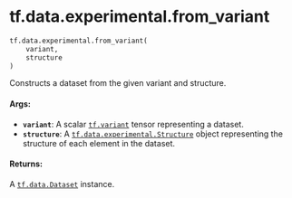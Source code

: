 <div itemscope itemtype="http://developers.google.com/ReferenceObject">
<meta itemprop="name" content="tf.data.experimental.from_variant" />
<meta itemprop="path" content="Stable" />
</div>

# tf.data.experimental.from_variant

``` python
tf.data.experimental.from_variant(
    variant,
    structure
)
```

Constructs a dataset from the given variant and structure.

#### Args:

* <b>`variant`</b>: A scalar <a href="../../../tf/dtypes.md#variant"><code>tf.variant</code></a> tensor representing a dataset.
* <b>`structure`</b>: A <a href="../../../tf/TypeSpec.md"><code>tf.data.experimental.Structure</code></a> object representing the
    structure of each element in the dataset.


#### Returns:

A <a href="../../../tf/data/Dataset.md"><code>tf.data.Dataset</code></a> instance.